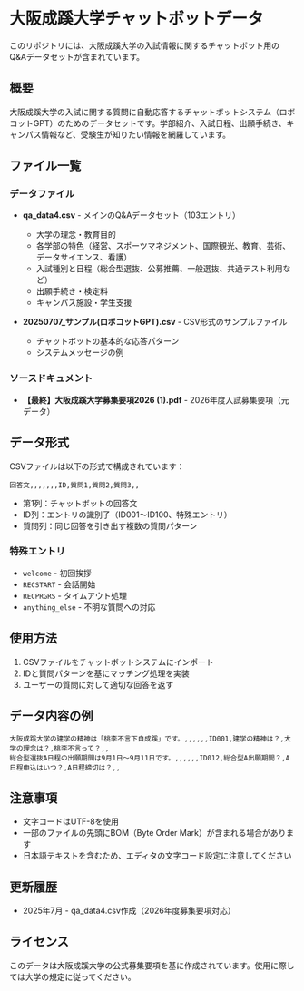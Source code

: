 # 大阪成蹊大学チャットボットデータ

このリポジトリには、大阪成蹊大学の入試情報に関するチャットボット用のQ&Aデータセットが含まれています。

## 概要

大阪成蹊大学の入試に関する質問に自動応答するチャットボットシステム（ロボコットGPT）のためのデータセットです。学部紹介、入試日程、出願手続き、キャンパス情報など、受験生が知りたい情報を網羅しています。

## ファイル一覧

### データファイル

- **qa_data4.csv** - メインのQ&Aデータセット（103エントリ）
  - 大学の理念・教育目的
  - 各学部の特色（経営、スポーツマネジメント、国際観光、教育、芸術、データサイエンス、看護）
  - 入試種別と日程（総合型選抜、公募推薦、一般選抜、共通テスト利用など）
  - 出願手続き・検定料
  - キャンパス施設・学生支援

- **20250707_サンプル(ロボコットGPT).csv** - CSV形式のサンプルファイル
  - チャットボットの基本的な応答パターン
  - システムメッセージの例

### ソースドキュメント

- **【最終】大阪成蹊大学募集要項2026 (1).pdf** - 2026年度入試募集要項（元データ）

## データ形式

CSVファイルは以下の形式で構成されています：

```
回答文,,,,,,,ID,質問1,質問2,質問3,,
```

- 第1列：チャットボットの回答文
- ID列：エントリの識別子（ID001〜ID100、特殊エントリ）
- 質問列：同じ回答を引き出す複数の質問パターン

### 特殊エントリ

- `welcome` - 初回挨拶
- `RECSTART` - 会話開始
- `RECPRGRS` - タイムアウト処理
- `anything_else` - 不明な質問への対応

## 使用方法

1. CSVファイルをチャットボットシステムにインポート
2. IDと質問パターンを基にマッチング処理を実装
3. ユーザーの質問に対して適切な回答を返す

## データ内容の例

```csv
大阪成蹊大学の建学の精神は「桃李不言下自成蹊」です。,,,,,,ID001,建学の精神は？,大学の理念は？,桃李不言って？,,
総合型選抜A日程の出願期間は9月1日〜9月11日です。,,,,,,ID012,総合型A出願期間？,A日程申込はいつ？,A日程締切は？,,
```

## 注意事項

- 文字コードはUTF-8を使用
- 一部のファイルの先頭にBOM（Byte Order Mark）が含まれる場合があります
- 日本語テキストを含むため、エディタの文字コード設定に注意してください

## 更新履歴

- 2025年7月 - qa_data4.csv作成（2026年度募集要項対応）

## ライセンス

このデータは大阪成蹊大学の公式募集要項を基に作成されています。使用に際しては大学の規定に従ってください。